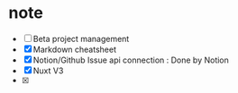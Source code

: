 # note

- [ ] Beta project management
- [x] Markdown cheatsheet
- [x] Notion/Github Issue api connection : Done by Notion
- [x] Nuxt V3
- [x] 

